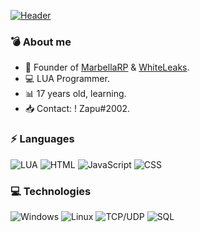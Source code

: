 [![Header](https://i.imgur.com/e3bZzqv.png)](https://www.marbellarp.es/)

### 💣 About me

- 🌴 Founder of [MarbellaRP](https://discord.gg/marbellarp) & [WhiteLeaks](https://discord.gg/wZ8aRVNXCY). 
- 💻 LUA Programmer.
- 📊 17 years old, learning.
- 📥 Contact: ! Zapu#2002.


### ⚡ Languages

![LUA](https://img.shields.io/badge/-Lua-000?&logo=lua&logoColor=2C2D72)
![HTML](https://img.shields.io/badge/-HTML-000?&logo=html5)
![JavaScript](https://img.shields.io/badge/-JavaScript-000?&logo=JavaScript&logoColor=ddc508)
![CSS](https://img.shields.io/badge/-CSS-000?&logo=css3&logoColor=007ACC)


### 💻 Technologies

![Windows](https://img.shields.io/badge/-Windows-000?&logo=windows&logoColor=0052CC)
![Linux](https://img.shields.io/badge/-Linux-000?&logo=Linux&logoColor=FCC624)
![TCP/UDP](https://img.shields.io/badge/-TCP%2FIP-000?&logo=Cisco)
![SQL](https://img.shields.io/badge/-SQL-000?&logo=MySQL&logoColor=4479A1)


